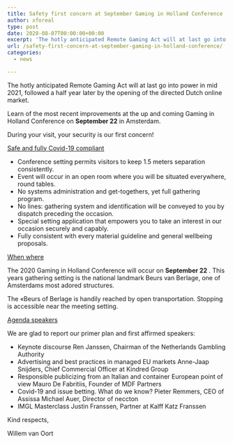 ```yaml
---
title: Safety first concern at September Gaming in Holland Conference
author: xforeal 
type: post
date: 2020-08-07T00:00:00+00:00
excerpt: 'The hotly anticipated Remote Gaming Act will at last go into power in mid 2021, followed a half year later by the opening of the directed Dutch online market '
url: /safety-first-concern-at-september-gaming-in-holland-conference/
categories:
  - news

---
```

The hotly anticipated Remote Gaming Act will at last go into power in mid 2021, followed a half year later by the opening of the directed Dutch online market. 

Learn of the most recent improvements at the up and coming Gaming in Holland Conference on **September 22** in Amsterdam. 

During your visit, your security is our first concern! 

<u>Safe and fully Covid-19 compliant</u>

  * Conference setting permits visitors to keep 1.5 meters separation consistently. 
  * Event will occur in an open room where you will be situated everywhere, round tables. 
  * No systems administration and get-togethers, yet full gathering program. 
  * No lines: gathering system and identification will be conveyed to you by dispatch preceding the occasion. 
  * Special setting application that empowers you to take an interest in our occasion securely and capably. 
  * Fully consistent with every material guideline and general wellbeing proposals. 

<u>When where</u>

The 2020 Gaming in Holland Conference will occur on **September 22** . This years gathering setting is the national landmark Beurs van Berlage, one of Amsterdams most adored structures. 

The &#171;Beurs of Berlage is handily reached by open transportation. Stopping is accessible near the meeting setting. 

<u>Agenda speakers</u>

We are glad to report our primer plan and first affirmed speakers: 

  * Keynote discourse Ren Janssen, Chairman of the Netherlands Gambling Authority 
  * Advertising and best practices in managed EU markets Anne-Jaap Snijders, Chief Commercial Officer at Kindred Group 
  * Responsible publicizing from an Italian and container European point of view Mauro De Fabritiis, Founder of MDF Partners 
  * Covid-19 and issue betting. What do we know? Pieter Remmers, CEO of Assissa Michael Auer, Director of neccton 
  * IMGL Masterclass Justin Franssen, Partner at Kalff Katz Franssen 

Kind respects, 

Willem van Oort